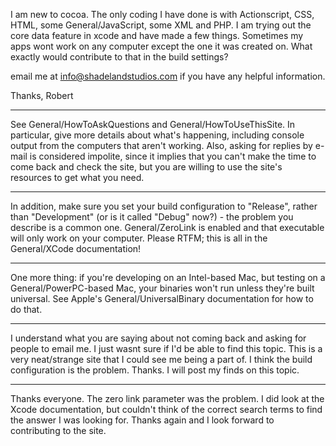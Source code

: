 I am new to cocoa. The only coding I have done is with Actionscript, CSS, HTML, some General/JavaScript, some XML and PHP. I am trying out the core data feature in xcode and have made a few things. Sometimes my apps wont work on any computer except the one it was created on. What exactly would contribute to that in the build settings?

email me at info@shadelandstudios.com if you have any helpful information.

Thanks, 
Robert

----

See General/HowToAskQuestions and General/HowToUseThisSite. In particular, give more details about what's happening, including console output from the computers that aren't working. Also, asking for replies by e-mail is considered impolite, since it implies that you can't make the time to come back and check the site, but you are willing to use the site's resources to get what you need.

----

In addition, make sure you set your build configuration to "Release", rather than "Development" (or is it called "Debug" now?) - the problem you describe is a common one. General/ZeroLink is enabled and that executable will only work on your computer. Please RTFM; this is all in the General/XCode documentation!

----

One more thing: if you're developing on an Intel-based Mac, but testing on a General/PowerPC-based Mac, your binaries won't run unless they're built universal. See Apple's General/UniversalBinary documentation for how to do that.

----

I understand what you are saying about not coming back and asking for people to email me. I just wasnt sure if I'd be able to find this topic. This is a very neat/strange site that I could see me being a part of. I think the build configuration is the problem. Thanks. I will post my finds on this topic.

----

Thanks everyone. The zero link parameter was the problem. I did look at the Xcode documentation, but couldn't think of the correct search terms to find the answer I was looking for. Thanks again and I look forward to contributing to the site.